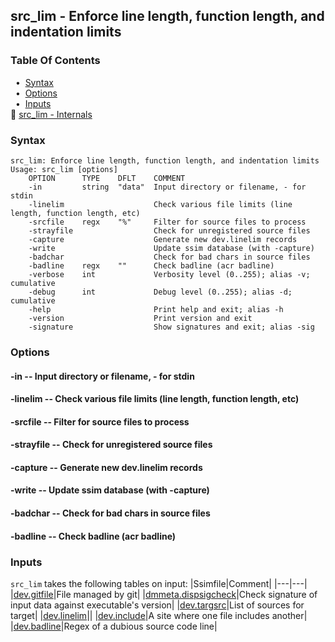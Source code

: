 ## src_lim - Enforce line length, function length, and indentation limits


### Table Of Contents
<a href="#table-of-contents"></a>
<!-- dev.mdmark  mdmark:MDSECTION  state:BEG_AUTO  param:Toc -->
&nbsp;&nbsp;&bull;&nbsp;  [Syntax](#syntax)<br/>
&nbsp;&nbsp;&bull;&nbsp;  [Options](#options)<br/>
&nbsp;&nbsp;&bull;&nbsp;  [Inputs](#inputs)<br/>
&#128196; [src_lim - Internals](/txt/exe/src_lim/internals.md)<br/>

<!-- dev.mdmark  mdmark:MDSECTION  state:END_AUTO  param:Toc -->

### Syntax
<a href="#syntax"></a>
<!-- dev.mdmark  mdmark:MDSECTION  state:BEG_AUTO  param:Syntax -->
```
src_lim: Enforce line length, function length, and indentation limits
Usage: src_lim [options]
    OPTION      TYPE    DFLT    COMMENT
    -in         string  "data"  Input directory or filename, - for stdin
    -linelim                    Check various file limits (line length, function length, etc)
    -srcfile    regx    "%"     Filter for source files to process
    -strayfile                  Check for unregistered source files
    -capture                    Generate new dev.linelim records
    -write                      Update ssim database (with -capture)
    -badchar                    Check for bad chars in source files
    -badline    regx    ""      Check badline (acr badline)
    -verbose    int             Verbosity level (0..255); alias -v; cumulative
    -debug      int             Debug level (0..255); alias -d; cumulative
    -help                       Print help and exit; alias -h
    -version                    Print version and exit
    -signature                  Show signatures and exit; alias -sig

```

<!-- dev.mdmark  mdmark:MDSECTION  state:END_AUTO  param:Syntax -->

### Options
<a href="#options"></a>

<!-- dev.mdmark  mdmark:MDSECTION  state:BEG_AUTO  param:Options -->
#### -in -- Input directory or filename, - for stdin
<a href="#-in"></a>

#### -linelim -- Check various file limits (line length, function length, etc)
<a href="#-linelim"></a>

#### -srcfile -- Filter for source files to process
<a href="#-srcfile"></a>

#### -strayfile -- Check for unregistered source files
<a href="#-strayfile"></a>

#### -capture -- Generate new dev.linelim records
<a href="#-capture"></a>

#### -write -- Update ssim database (with -capture)
<a href="#-write"></a>

#### -badchar -- Check for bad chars in source files
<a href="#-badchar"></a>

#### -badline -- Check badline (acr badline)
<a href="#-badline"></a>

<!-- dev.mdmark  mdmark:MDSECTION  state:END_AUTO  param:Options -->

### Inputs
<a href="#inputs"></a>
<!-- dev.mdmark  mdmark:MDSECTION  state:BEG_AUTO  param:Inputs -->
`src_lim` takes the following tables on input:
|Ssimfile|Comment|
|---|---|
|[dev.gitfile](/txt/ssimdb/dev/gitfile.md)|File managed by git|
|[dmmeta.dispsigcheck](/txt/ssimdb/dmmeta/dispsigcheck.md)|Check signature of input data against executable's version|
|[dev.targsrc](/txt/ssimdb/dev/targsrc.md)|List of sources for target|
|[dev.linelim](/txt/ssimdb/dev/linelim.md)||
|[dev.include](/txt/ssimdb/dev/include.md)|A site where one file includes another|
|[dev.badline](/txt/ssimdb/dev/badline.md)|Regex of a dubious source code line|

<!-- dev.mdmark  mdmark:MDSECTION  state:END_AUTO  param:Inputs -->

